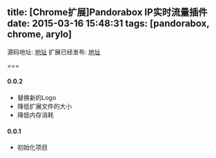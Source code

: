 title: [Chrome扩展]Pandorabox IP实时流量插件
date: 2015-03-16 15:48:31
tags: [pandorabox, chrome, arylo]
---

源码地址: [地址][github]
扩展已经发布: [地址][chrome]

===

#### 0.0.2
- 替换新的Logo
- 降低扩展文件的大小
- 降低内存消耗

#### 0.0.1
- 初始化项目

[github]: https://github.com/Arylo/Chrome_Extension-PandoraBox_ipbandwidth
[chrome]: https://chrome.google.com/webstore/detail/pandorabox-ipbandwidth/bpehiahnedbihhmhhilnlmjehjcjlkbh
